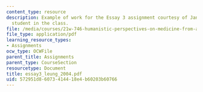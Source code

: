 ```yaml
---
content_type: resource
description: Example of work for the Essay 3 assignment courtesy of Janet Leung, a
  student in the class.
file: /media/courses/21w-746-humanistic-perspectives-on-medicine-from-ancient-greece-to-modern-america-spring-2005/572951d86073414418e4b60203b60766_essay3_leung_2004.pdf
file_type: application/pdf
learning_resource_types:
- Assignments
ocw_type: OCWFile
parent_title: Assignments
parent_type: CourseSection
resourcetype: Document
title: essay3_leung_2004.pdf
uid: 572951d8-6073-4144-18e4-b60203b60766
---
```

